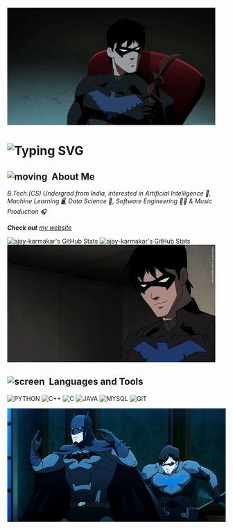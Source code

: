 ![](https://raw.githubusercontent.com/ajay-karmakar/ajay-karmakar/refs/heads/main/l-top.gif)
# ![Typing SVG](https://readme-typing-svg.demolab.com?font=Google+Sans&weight=600&size=30&duration=2000&pause=1000&color=4E88FF&width=435&lines=%E2%80%8E+Hey+%F0%9F%99%8B%F0%9F%8F%BC%E2%80%8D%E2%99%82%EF%B8%8F;%E2%80%8E+It's+me%2C;%E2%80%8E+AJAY+%F0%9F%A6%87)

## <img src="https://user-images.githubusercontent.com/74038190/216120974-24a76b31-7f39-41f1-a38f-b3c1377cc612.png" alt="moving" height="50" width="50"/> **‎ About Me**

*B.Tech.(CS) Undergrad from India, interested in Artificial Intelligence 🤖, Machine Learning 🖥️, Data Science 📑, Software Engineering 🧑‍💻 & Music Production 🎧* <br>

***Check out** [my website](https://ajay-karmakar.vercel.app)*

<img src="https://github-readme-stats.vercel.app/api/top-langs/?username=ajay-karmakar&theme=tokyonight&show_icons=true&hide_border=true&layout=compact" alt="ajay-karmakar's GitHub Stats" />

<img src="https://github-readme-streak-stats.herokuapp.com/?user=ajay-karmakar&theme=tokyonight&hide_border=true" alt="ajay-karmakar's GitHub Stats" />

<img src="https://raw.githubusercontent.com/ajay-karmakar/ajay-karmakar/refs/heads/main/alt-top.webp"/>

## <img src="https://media1.giphy.com/media/v1.Y2lkPTc5MGI3NjExMm9sMHUwM2RuMDZ6cGV1ZzN4OHN6MDEzOHpidHJlbnp5OGw1M3d4ZiZlcD12MV9pbnRlcm5hbF9naWZfYnlfaWQmY3Q9cw/LqOu4R3PpmL0nsG7MI/giphy.webp" alt="screen" height="50" width="50" /> **‎ Languages and Tools** <br>

![PYTHON](https://img.shields.io/badge/python-3670A0?style=for-the-badge&logo=python&logoColor=ffdd54)
![C++](https://img.shields.io/badge/c++-%2300599C.svg?style=for-the-badge&logo=c%2B%2B&logoColor=white)
![C](https://img.shields.io/badge/c-%2300599C.svg?style=for-the-badge&logo=c&logoColor=white)
![JAVA](https://img.shields.io/badge/Java-ED8B00?style=for-the-badge&logo=openjdk&logoColor=white)
![MYSQL](https://img.shields.io/badge/MySQL-00000F?style=for-the-badge&logo=mysql&logoColor=white)
![GIT](https://img.shields.io/badge/git-%23F05033.svg?style=for-the-badge&logo=git&logoColor=white)

<img src="https://raw.githubusercontent.com/ajay-karmakar/ajay-karmakar/refs/heads/main/r-top.gif"/>
